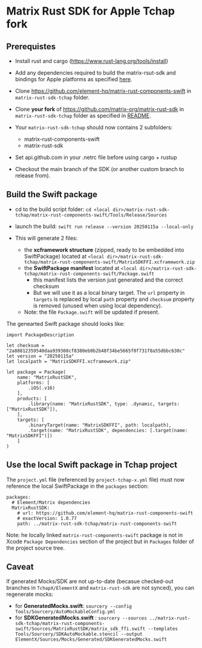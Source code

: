 # Matrix Rust SDK for Apple Tchap fork

## Prerequistes

- Install rust and cargo (https://www.rust-lang.org/tools/install)
- Add any dependencies required to build the matrix-rsut-sdk and bindings for Apple platforms as specified [here](https://github.com/matrix-org/matrix-rust-sdk/blob/main/bindings/apple/README.md).


- Clone https://github.com/element-hq/matrix-rust-components-swift in `matrix-rust-sdk-tchap` folder.
- Clone **your fork** of https://github.com/matrix-org/matrix-rust-sdk in `matrix-rust-sdk-tchap` folder
as specified in [README](https://github.com/element-hq/matrix-rust-components-swift/blob/main/Tools/Release/README.md).

- Your `matrix-rust-sdk-tchap` should now contains 2 subfolders:
  - matrix-rust-components-swift
  - matrix-rust-sdk
  
- Set api.github.com in your .netrc file before using cargo + rustup

- Checkout the main branch of the SDK (or another custom branch to release from).

## Build the Swift package

- cd to the build script folder: `cd <local dir>/matrix-rust-sdk-tchap/matrix-rust-components-swift/Tools/Release/Sources`
- launch the build: `swift run release --version 20250115a --local-only`

- This will generate 2 files:
  - the **xcframework structure** (zipped, ready to be embedded into SwiftPackage) located at `<local dir>/matrix-rust-sdk-tchap/matrix-rust-components-swift/MatrixSDKFFI.xcframework.zip`
  - the **SwiftPackage manifest** located at `<local dir>/matrix-rust-sdk-tchap/matrix-rust-components-swift/Package.swift`
    - this manifest lists the version just generated and the correct checksum
    - But we will use it as a local binary target. The `url` property in `targets` is replaced by local `path` property and `checksum` property is removed (unused when using local dependency).
  - Note: the file `Package.swift` will be updated if present.

The genearted Swift package should looks like:
```
import PackageDescription

let checksum = "2a88812359540daa939308cf8380eb0b2b48f34be5665f0f731f8a55dbbc630c"
let version = "20250115a"
let localpath = "MatrixSDKFFI.xcframework.zip"

let package = Package(
    name: "MatrixRustSDK",
    platforms: [
        .iOS(.v16)
    ],
    products: [
        .library(name: "MatrixRustSDK", type: .dynamic, targets: ["MatrixRustSDK"]),
    ],
    targets: [
        .binaryTarget(name: "MatrixSDKFFI", path: localpath),
        .target(name: "MatrixRustSDK", dependencies: [.target(name: "MatrixSDKFFI")])
    ]
)
```

## Use the local Swift package in Tchap project

The `project.yml` file (referenced by `project-tchap-x.yml` file) must now reference the local SwiftPackage in the `packages` section:
```
packages:
  # Element/Matrix dependencies
  MatrixRustSDK:
    # url: https://github.com/element-hq/matrix-rust-components-swift
    # exactVersion: 1.0.77
    path: ../matrix-rust-sdk-tchap/matrix-rust-components-swift
```

Note: he locally linked `matrix-rust-components-swift` package is not in Xcode `Package Dependencies` section of the project but in `Packages` folder of the project source tree.

## Caveat

If generated Mocks/SDK are not up-to-date (becasue checked-out branches in `TchapX/ElementX` and `matrix-rust-sdk` are not synced), you can regenerate mocks:
  - for **GeneratedMocks.swift**: `sourcery --config Tools/Sourcery/AutoMockableConfig.yml`
  - for **SDKGeneratedMocks.swift** : `sourcery --sources ../matrix-rust-sdk-tchap/matrix-rust-components-swift/Sources/MatrixRustSDK/matrix_sdk_ffi.swift --templates Tools/Sourcery/SDKAutoMockable.stencil --output ElementX/Sources/Mocks/Generated/SDKGeneratedMocks.swift`
  
  